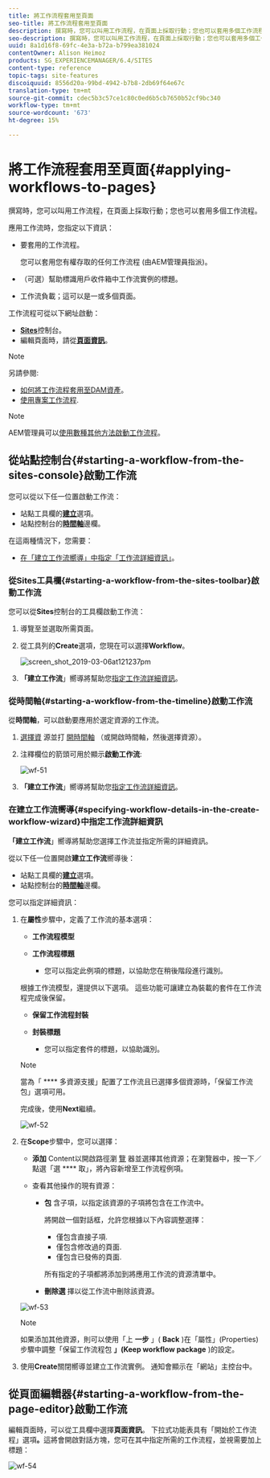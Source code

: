 ```yaml
---
title: 將工作流程套用至頁面
seo-title: 將工作流程套用至頁面
description: 撰寫時，您可以叫用工作流程，在頁面上採取行動；您也可以套用多個工作流程。
seo-description: 撰寫時，您可以叫用工作流程，在頁面上採取行動；您也可以套用多個工作流程。
uuid: 8a1d16f8-69fc-4e3a-b72a-b799ea381024
contentOwner: Alison Heimoz
products: SG_EXPERIENCEMANAGER/6.4/SITES
content-type: reference
topic-tags: site-features
discoiquuid: 8556d20a-99bd-4942-b7b8-2db69f64e67c
translation-type: tm+mt
source-git-commit: cdec5b3c57ce1c80c0ed6b5cb7650b52cf9bc340
workflow-type: tm+mt
source-wordcount: '673'
ht-degree: 15%

---
```



# 將工作流程套用至頁面{#applying-workflows-to-pages}

撰寫時，您可以叫用工作流程，在頁面上採取行動；您也可以套用多個工作流程。

應用工作流時，您指定以下資訊：

* 要套用的工作流程。

   您可以套用您有權存取的任何工作流程 (由AEM管理員指派)。

* （可選）幫助標識用戶收件箱中工作流實例的標題。
* 工作流負載；這可以是一或多個頁面。

工作流程可從以下網址啟動：

* **[Sites](#starting-a-workflow-from-the-sites-console)**&#x200B;控制台。
* 編輯頁面時，請從&#x200B;**[頁面資訊](#starting-a-workflow-from-the-page-editor)**。

>[!NOTE]
>
>另請參閱:
>
>* [如何將工作流程套用至DAM資產](/help/assets/assets-workflow.md)。
>* [使用專案工作流程](/help/sites-authoring/projects-with-workflows.md).

>



>[!NOTE]
>
>AEM管理員可以[使用數種其他方法啟動工作流程](/help/sites-administering/workflows-starting.md)。

## 從站點控制台{#starting-a-workflow-from-the-sites-console}啟動工作流

您可以從以下任一位置啟動工作流：

* 站點工具欄的&#x200B;**[建立](#starting-a-workflow-from-the-sites-toolbar)**&#x200B;選項。
* 站點控制台的&#x200B;**[時間軸](#starting-a-workflow-from-the-timeline)**&#x200B;邊欄。

在這兩種情況下，您需要：

* [在「建立工作流嚮導」中指定「工作流詳細資訊」](#specifying-workflow-details-in-the-create-workflow-wizard)。

### 從Sites工具欄{#starting-a-workflow-from-the-sites-toolbar}啟動工作流

您可以從&#x200B;**Sites**&#x200B;控制台的工具欄啟動工作流：

1. 導覽至並選取所需頁面。

1. 從工具列的&#x200B;**Create**&#x200B;選項，您現在可以選擇&#x200B;**Workflow**。

   ![screen_shot_2019-03-06at121237pm](assets/screen_shot_2019-03-06at121237pm.png)

1. **「建立工作流**」嚮導將幫助您[指定工作流詳細資訊](#specifying-workflow-details-in-the-create-workflow-wizard)。

### 從時間軸{#starting-a-workflow-from-the-timeline}啟動工作流

從&#x200B;**時間軸**，可以啟動要應用於選定資源的工作流。

1. [選擇資](/help/sites-authoring/basic-handling.md#viewing-and-selecting-resources) 源並打 [開時間軸](/help/sites-authoring/basic-handling.md#timeline) （或開啟時間軸，然後選擇資源）。
1. 注釋欄位的箭頭可用於顯示&#x200B;**啟動工作流**:

   ![wf-51](assets/wf-51.png)

1. **「建立工作流**」嚮導將幫助您[指定工作流詳細資訊](#specifying-workflow-details-in-the-create-workflow-wizard)。

### 在建立工作流嚮導{#specifying-workflow-details-in-the-create-workflow-wizard}中指定工作流詳細資訊

**「建立工作流**」嚮導將幫助您選擇工作流並指定所需的詳細資訊。

從以下任一位置開啟&#x200B;**建立工作流**&#x200B;嚮導後：

* 站點工具欄的&#x200B;**[建立](#starting-a-workflow-from-the-sites-toolbar)**&#x200B;選項。
* 站點控制台的&#x200B;**[時間軸](#starting-a-workflow-from-the-timeline)**&#x200B;邊欄。

您可以指定詳細資訊：

1. 在&#x200B;**屬性**&#x200B;步驟中，定義了工作流的基本選項：

   * **工作流程模型**
   * **工作流程標題**

      * 您可以指定此例項的標題，以協助您在稍後階段進行識別。

   根據工作流模型，還提供以下選項。 這些功能可讓建立為裝載的套件在工作流程完成後保留。

   * **保留工作流程封裝**
   * **封裝標題**

      * 您可以指定套件的標題，以協助識別。
   >[!NOTE]
   >
   >當為「 **** 多資源支援」配置了工作流且已選擇多個資源時，「保留工作流包」選項可用。[](/help/sites-developing/workflows-models.md#configuring-a-workflow-for-multi-resource-support)

   完成後，使用&#x200B;**Next**&#x200B;繼續。

   ![wf-52](assets/wf-52.png)

1. 在&#x200B;**Scope**&#x200B;步驟中，您可以選擇：

   * **添加** Content以開啟路徑瀏 [覽](/help/sites-authoring/author-environment-tools.md#path-browser) 器並選擇其他資源；在瀏覽器中，按一下／點選「選 **** 取」，將內容新增至工作流程例項。
   * 查看其他操作的現有資源：

      * **包** 含子項，以指定該資源的子項將包含在工作流中。

         將開啟一個對話框，允許您根據以下內容調整選擇：

         * 僅包含直接子項.
         * 僅包含修改過的頁面.
         * 僅包含已發佈的頁面.

         所有指定的子項都將添加到將應用工作流的資源清單中。

      * **刪除選** 擇以從工作流中刪除該資源。

   ![wf-53](assets/wf-53.png)

   >[!NOTE]
   >
   >如果添加其他資源，則可以使用「上 **一步** 」( **Back** )在「屬性」(Properties)步驟中調整「保留工作流程包 **」(Keep workflow package** )的設定。

1. 使用&#x200B;**Create**&#x200B;關閉嚮導並建立工作流實例。 通知會顯示在「網站」主控台中。

## 從頁面編輯器{#starting-a-workflow-from-the-page-editor}啟動工作流

編輯頁面時，可以從工具欄中選擇&#x200B;**頁面資訊**。 下拉式功能表具有「開始於工作流程」選項&#x200B;**。**&#x200B;這將會開啟對話方塊，您可在其中指定所需的工作流程，並視需要加上標題：

![wf-54](assets/wf-54.png)

